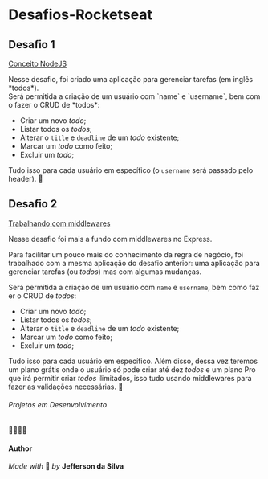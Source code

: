 # Desafios-Rocketseat



## Desafio 1 
[Conceito NodeJS](https://github.com/jeffsouza01/ignite-nodejs-mod1/tree/ad7c23a4dc631a1d385e29f563fa7777ded720b7)
<p>Nesse desafio, foi criado uma aplicação para gerenciar tarefas (em inglês *todos*). 
Será permitida a criação de um usuário com `name` e `username`, bem como fazer o CRUD de *todos*:

- Criar um novo *todo*;
- Listar todos os *todos*;
- Alterar o `title` e `deadline` de um *todo* existente;
- Marcar um *todo* como feito;
- Excluir um *todo*;

Tudo isso para cada usuário em específico (o `username` será passado pelo header). 🚀


## Desafio 2
[Trabalhando com middlewares](https://github.com/jeffsouza01/ignite-nodejs-middleware)
<p>Nesse desafio foi mais a fundo com middlewares no Express. 

Para facilitar um pouco mais do conhecimento da regra de negócio, foi trabalhado com a mesma aplicação do desafio anterior: uma aplicação para gerenciar tarefas (ou *todos*) mas com algumas mudanças.

Será permitida a criação de um usuário com `name` e `username`, bem como fazer o CRUD de *todos*:

- Criar um novo *todo*;
- Listar todos os *todos*;
- Alterar o `title` e `deadline` de um *todo* existente;
- Marcar um *todo* como feito;
- Excluir um *todo*;

Tudo isso para cada usuário em específico. Além disso, dessa vez teremos um plano grátis onde o usuário só pode criar até dez *todos* e um plano Pro que irá permitir criar *todos* ilimitados, isso tudo usando middlewares para fazer as validações necessárias. 🚀


###### Projetos em Desenvolvimento
🚧🚧🚧🚧



#### Author
*Made with* 💜 *by* **__Jefferson da Silva__**
